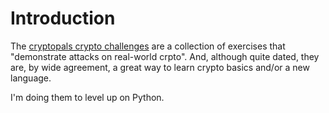 # Introduction

The [cryptopals crypto challenges](https://cryptopals.com/) are a collection of exercises that "demonstrate attacks on real-world crpto". And, although quite dated, they are, by wide agreement, a great way to learn crypto basics and/or a new language. 

I'm doing them to level up on Python.